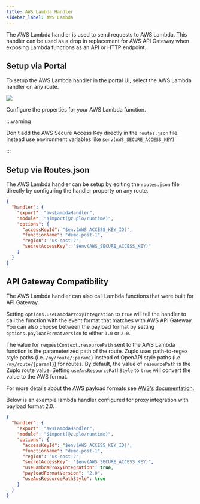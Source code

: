 ```yaml
---
title: AWS Lambda Handler
sidebar_label: AWS Lambda
---
```


The AWS Lambda handler is used to send requests to AWS Lambda. This handler can be used as a drop in replacement for AWS API Gateway when exposing Lambda functions as an API or HTTP endpoint.

## Setup via Portal

To setup the AWS Lambda handler in the portal UI, select the AWS Lambda handler on any route.

![](https://cdn.zuplo.com/assets/aa9dc09d-6636-4a8b-94bc-ee28bb779fc8.png)

Configure the properties for your AWS Lambda function.

:::warning

Don't add the AWS Secure Access Key directly in the `routes.json` file. Instead use environment variables like `$env(AWS_SECURE_ACCESS_KEY)`

:::

## Setup via Routes.json

The AWS Lambda handler can be setup by editing the `routes.json` file directly by configuring the handler property on any route.

```json
{
  "handler": {
    "export": "awsLambdaHandler",
    "module": "$import(@zuplo/runtime)",
    "options": {
      "accessKeyId": "$env(AWS_ACCESS_KEY_ID)",
      "functionName": "demo-post-1",
      "region": "us-east-2",
      "secretAccessKey": "$env(AWS_SECURE_ACCESS_KEY)"
    }
  }
}
```

## API Gateway Compatibility

The AWS Lambda handler can also call Lambda functions that were built for API Gateway.

Setting `options.useLambdaProxyIntegration` to `true` will tell the handler to call the function with the event format that matches with AWS API Gateway. You can also choose between the payload format by setting `options.payloadFormatVersion` to either `1.0` or `2.0`.

The value for `requestContext.resourcePath` sent to the AWS Lambda function is the parameterized path of the route. Zuplo uses path-to-regex style paths (i.e. `/my/route/:param1`) instead of OpenAPI style paths (i.e. `/my/route/{param1}`) for routes. By default, the value of `resourcePath` is the Zuplo route value. Setting `useAwsResourcePathStyle` to `true` will convert the value to the AWS format.

For more details about the AWS payload formats see [AWS's documentation](https://docs.aws.amazon.com/apigateway/latest/developerguide/http-api-develop-integrations-lambda.html).

Below is an example lambda handler configured for proxy integration with payload format 2.0.

```json
{
  "handler": {
    "export": "awsLambdaHandler",
    "module": "$import(@zuplo/runtime)",
    "options": {
      "accessKeyId": "$env(AWS_ACCESS_KEY_ID)",
      "functionName": "demo-post-1",
      "region": "us-east-2",
      "secretAccessKey": "$env(AWS_SECURE_ACCESS_KEY)",
      "useLambdaProxyIntegration": true,
      "payloadFormatVersion": "2.0",
      "useAwsResourcePathStyle": true
    }
  }
}
```
